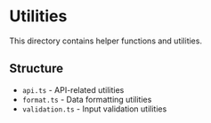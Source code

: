 # Utilities

This directory contains helper functions and utilities.

## Structure

- `api.ts` - API-related utilities
- `format.ts` - Data formatting utilities
- `validation.ts` - Input validation utilities 